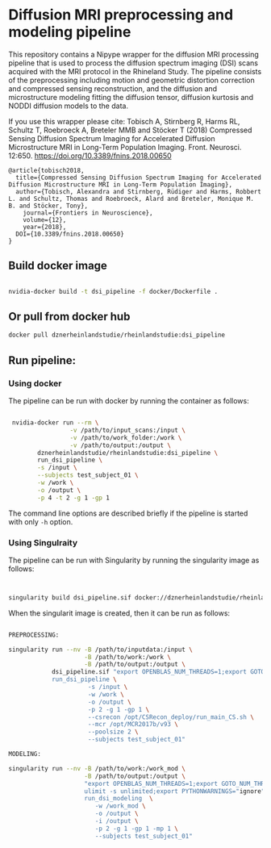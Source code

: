 # Diffusion MRI preprocessing and modeling pipeline
This repository contains a Nipype wrapper for the diffusion MRI processing pipeline that is used to process the diffusion spectrum imaging (DSI) scans acquired with the MRI protocol in the Rhineland Study. The pipeline consists of the preprocessing including motion and geometric distortion correction and compressed sensing reconstruction, and the diffusion and microstructure modeling fitting the diffusion tensor, diffusion kurtosis and NODDI diffusion models to the data.

If you use this wrapper please cite:
Tobisch A, Stirnberg R, Harms RL, Schultz T, Roebroeck A, Breteler MMB and Stöcker T (2018) Compressed Sensing Diffusion Spectrum Imaging for Accelerated Diffusion Microstructure MRI in Long-Term Population Imaging. Front. Neurosci. 12:650. https://doi.org/10.3389/fnins.2018.00650

```
@article{tobisch2018,
  title={Compressed Sensing Diffusion Spectrum Imaging for Accelerated Diffusion Microstructure MRI in Long-Term Population Imaging},      
  author={Tobisch, Alexandra and Stirnberg, Rüdiger and Harms, Robbert L. and Schultz, Thomas and Roebroeck, Alard and Breteler, Monique M. B. and Stöcker, Tony},   
	journal={Frontiers in Neuroscience},      
	volume={12},           
	year={2018},
  DOI={10.3389/fnins.2018.00650}
}
```
## Build docker image

```bash

nvidia-docker build -t dsi_pipeline -f docker/Dockerfile .


```

## Or pull from docker hub

```bash
docker pull dznerheinlandstudie/rheinlandstudie:dsi_pipeline
```

## Run pipeline:

### Using docker
The pipeline can be run with docker by running the container as follows:


```bash

 nvidia-docker run --rm \
                 -v /path/to/input_scans:/input \
                 -v /path/to/work_folder:/work \
                 -v /path/to/output:/output \
        dznerheinlandstudie/rheinlandstudie:dsi_pipeline \
        run_dsi_pipeline \
        -s /input \
        --subjects test_subject_01 \
        -w /work \
        -o /output \
        -p 4 -t 2 -g 1 -gp 1

```

The command line options are described briefly if the pipeline is started with only ```-h``` option.

### Using Singulraity

The pipeline can be run with Singularity by running the singularity image as follows:

```bash


singularity build dsi_pipeline.sif docker://dznerheinlandstudie/rheinlandstudie:dsi_pipeline
```

When the singularit image is created, then it can be run as follows:

```bash

PREPROCESSING:

singularity run --nv -B /path/to/inputdata:/input \
                     -B /path/to/work:/work \
                     -B /path/to/output:/output \
            dsi_pipeline.sif "export OPENBLAS_NUM_THREADS=1;export GOTO_NUM_THREADS=1;export OMP_NUM_THREADS=1;ulimit -s unlimited;export PYTHONWARNINGS="ignore";\
            run_dsi_pipeline \
                      -s /input \
                      -w /work \
                      -o /output \
                      -p 2 -g 1 -gp 1 \
                      --csrecon /opt/CSRecon_deploy/run_main_CS.sh \
                      --mcr /opt/MCR2017b/v93 \
                      --poolsize 2 \
                      --subjects test_subject_01"

MODELING:

singularity run --nv -B /path/to/work:/work_mod \
                     -B /path/to/output:/output \
                     "export OPENBLAS_NUM_THREADS=1;export GOTO_NUM_THREADS=1;export OMP_NUM_THREADS=1;\
                     ulimit -s unlimited;export PYTHONWARNINGS="ignore";\
                     run_dsi_modeling  \
                        -w /work_mod \
                        -o /output \
                        -i /output \
                        -p 2 -g 1 -gp 1 -mp 1 \
                        --subjects test_subject_01"

```
